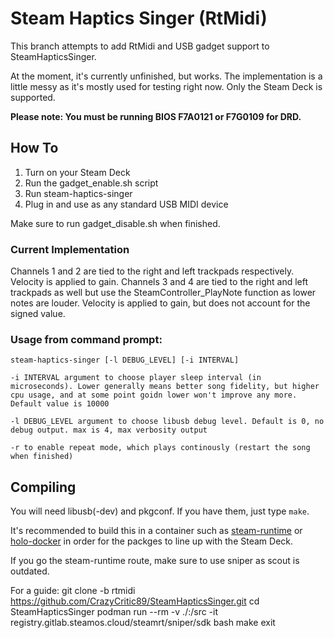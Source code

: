 # Steam Haptics Singer (RtMidi)

This branch attempts to add RtMidi and USB gadget support to SteamHapticsSinger. 

At the moment, it's currently unfinished, but works. The implementation is a little messy as it's mostly used for testing right now. Only the Steam Deck is supported.

**Please note: You must be running BIOS F7A0121 or F7G0109 for DRD.**

## How To

1. Turn on your Steam Deck
2. Run the gadget_enable.sh script
3. Run steam-haptics-singer
4. Plug in and use as any standard USB MIDI device

Make sure to run gadget_disable.sh when finished.

### Current Implementation

Channels 1 and 2 are tied to the right and left trackpads respectively. Velocity is applied to gain.
Channels 3 and 4 are tied to the right and left trackpads as well but use the SteamController_PlayNote function as lower notes are louder. Velocity is applied to gain, but does not account for the signed value.

### Usage from command prompt:
	steam-haptics-singer [-l DEBUG_LEVEL] [-i INTERVAL]

	-i INTERVAL argument to choose player sleep interval (in microseconds). Lower generally means better song fidelity, but higher cpu usage, and at some point goidn lower won't improve any more. Default value is 10000

	-l DEBUG_LEVEL argument to choose libusb debug level. Default is 0, no debug output. max is 4, max verbosity output
	
	-r to enable repeat mode, which plays continously (restart the song when finished)

## Compiling

You will need libusb(-dev) and pkgconf. If you have them, just type `make`.

It's recommended to build this in a container such as [steam-runtime](https://github.com/ValveSoftware/steam-runtime?tab=readme-ov-file#building-in-the-runtime) or [holo-docker](https://github.com/SteamDeckHomebrew/holo-docker) in order for the packges to line up with the Steam Deck.

If you go the steam-runtime route, make sure to use sniper as scout is outdated.

For a guide:
	git clone -b rtmidi https://github.com/CrazyCritic89/SteamHapticsSinger.git
	cd SteamHapticsSinger
	podman run --rm -v ./:/src -it registry.gitlab.steamos.cloud/steamrt/sniper/sdk bash
	make
	exit
